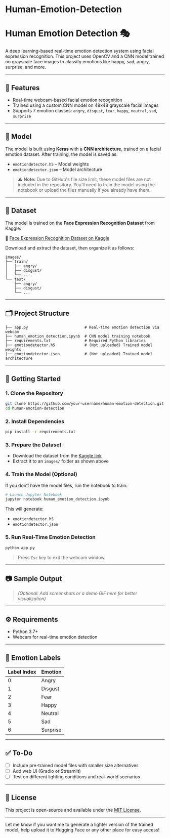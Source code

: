 # Human-Emotion-Detection

# Human Emotion Detection 🎭

A deep learning-based real-time emotion detection system using facial expression recognition. This project uses OpenCV and a CNN model trained on grayscale face images to classify emotions like happy, sad, angry, surprise, and more.

---

## 📌 Features

- Real-time webcam-based facial emotion recognition
- Trained using a custom CNN model on 48x48 grayscale facial images
- Supports 7 emotion classes: `angry`, `disgust`, `fear`, `happy`, `neutral`, `sad`, `surprise`

---

## 🧠 Model

The model is built using **Keras** with a **CNN architecture**, trained on a facial emotion dataset. After training, the model is saved as:

- `emotiondetector.h5` – Model weights  
- `emotiondetector.json` – Model architecture  

> ⚠️ **Note:** Due to GitHub's file size limit, these model files are not included in the repository. You’ll need to train the model using the notebook or upload the files manually if you already have them.

---

## 📂 Dataset

The model is trained on the **Face Expression Recognition Dataset** from Kaggle:

🔗 [Face Expression Recognition Dataset on Kaggle](https://www.kaggle.com/datasets/jonathanoheix/face-expression-recognition-dataset)

Download and extract the dataset, then organize it as follows:

```
images/
├── train/
│   ├── angry/
│   ├── disgust/
│   └── ...
└── test/
    ├── angry/
    ├── disgust/
    └── ...
```

---

## 🗂 Project Structure

```
├── app.py                         # Real-time emotion detection via webcam
├── human_emotion_detection.ipynb  # CNN model training notebook
├── requirements.txt               # Required Python libraries
├── emotiondetector.h5             # (Not uploaded) Trained model weights
├── emotiondetector.json           # (Not uploaded) Trained model architecture
```

---

## 🚀 Getting Started

### 1. Clone the Repository

```bash
git clone https://github.com/your-username/human-emotion-detection.git
cd human-emotion-detection
```

### 2. Install Dependencies

```bash
pip install -r requirements.txt
```

### 3. Prepare the Dataset

- Download the dataset from the [Kaggle link](https://www.kaggle.com/datasets/jonathanoheix/face-expression-recognition-dataset)
- Extract it to an `images/` folder as shown above

### 4. Train the Model (Optional)

If you don’t have the model files, run the notebook to train:

```bash
# Launch Jupyter Notebook
jupyter notebook human_emotion_detection.ipynb
```

This will generate:
- `emotiondetector.h5`
- `emotiondetector.json`

### 5. Run Real-Time Emotion Detection

```bash
python app.py
```

> Press `Esc` key to exit the webcam window.

---

## 📷 Sample Output

> _(Optional: Add screenshots or a demo GIF here for better visualization)_

---

## ⚙️ Requirements

- Python 3.7+
- Webcam for real-time emotion detection

---

## 🤖 Emotion Labels

| Label Index | Emotion     |
|-------------|-------------|
| 0           | Angry       |
| 1           | Disgust     |
| 2           | Fear        |
| 3           | Happy       |
| 4           | Neutral     |
| 5           | Sad         |
| 6           | Surprise    |

---

## ✅ To-Do

- [ ] Include pre-trained model files with smaller size alternatives
- [ ] Add web UI (Gradio or Streamlit)
- [ ] Test on different lighting conditions and real-world scenarios

---

## 📜 License

This project is open-source and available under the [MIT License](LICENSE).

---

Let me know if you want me to generate a lighter version of the trained model, help upload it to Hugging Face or any other place for easy access!
